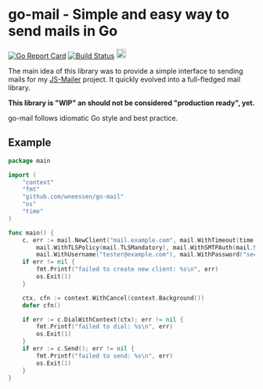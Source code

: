 # go-mail - Simple and easy way to send mails in Go

[![Go Report Card](https://goreportcard.com/badge/github.com/wneessen/go-mail)](https://goreportcard.com/report/github.com/wneessen/go-mail) [![Build Status](https://api.cirrus-ci.com/github/wneessen/go-mail.svg)](https://cirrus-ci.com/github/wneessen/go-mail) <a href="https://ko-fi.com/D1D24V9IX"><img src="https://uploads-ssl.webflow.com/5c14e387dab576fe667689cf/5cbed8a4ae2b88347c06c923_BuyMeACoffee_blue.png" height="20" alt="buy ma a coffee"></a>

The main idea of this library was to provide a simple interface to sending mails for
my [JS-Mailer](https://github.com/wneessen/js-mailer) project. It quickly evolved into a 
full-fledged mail library.

**This library is "WIP" an should not be considered "production ready", yet.**

go-mail follows idiomatic Go style and best practice.

## Example
```go
package main

import (
	"context"
	"fmt"
	"github.com/wneessen/go-mail"
	"os"
	"time"
)

func main() {
	c, err := mail.NewClient("mail.example.com", mail.WithTimeout(time.Millisecond*500),
		mail.WithTLSPolicy(mail.TLSMandatory), mail.WithSMTPAuth(mail.SMTPAuthDigestMD5),
		mail.WithUsername("tester@example.com"), mail.WithPassword("secureP4ssW0rd!"))
	if err != nil {
		fmt.Printf("failed to create new client: %s\n", err)
		os.Exit(1)
	}

	ctx, cfn := context.WithCancel(context.Background())
	defer cfn()

	if err := c.DialWithContext(ctx); err != nil {
		fmt.Printf("failed to dial: %s\n", err)
		os.Exit(1)
	}
	if err := c.Send(); err != nil {
		fmt.Printf("failed to send: %s\n", err)
		os.Exit(1)
    }
}
```